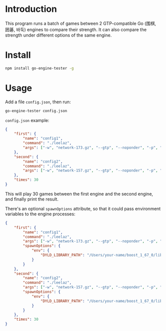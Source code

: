# Introduction

This program runs a batch of games between 2 GTP-compatible Go (围棋, 囲碁, 바둑) engines to compare their strength. It can also compare the strength under different options of the same engine.

# Install

```bash
npm install go-engine-tester -g
```

# Usage

Add a file `config.json`, then run:

```bash
go-engine-tester config.json
```

`config.json` example:

```json
{
    "first": {
        "name": "config1",
        "command": "./leelaz",
        "args": ["-w", "network-173.gz", "--gtp", "--noponder", "-p", "100"]
    },
    "second": {
        "name": "config2",
        "command": "./leelaz",
        "args": ["-w", "network-157.gz", "--gtp", "--noponder", "-p", "100"]
    },
    "times": 30
}
```

This will play 30 games between the first engine and the second engine, and finally print the result.

There's an optional `spawnOptions` attribute, so that it could pass environment variables to the engine processes:

```json
{
    "first": {
        "name": "config1",
        "command": "./leelaz",
        "args": ["-w", "network-173.gz", "--gtp", "--noponder", "-p", "100"],
        "spawnOptions": {
            "env": {
                "DYLD_LIBRARY_PATH": "/Users/your-name/boost_1_67_0/lib"
            }
        }
    },
    "second": {
        "name": "config2",
        "command": "./leelaz",
        "args": ["-w", "network-157.gz", "--gtp", "--noponder", "-p", "100"],
        "spawnOptions": {
            "env": {
                "DYLD_LIBRARY_PATH": "/Users/your-name/boost_1_67_0/lib"
            }
        }
    },
    "times": 30
}
```

